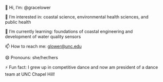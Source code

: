 👋 Hi, I’m: @gracelower

👀 I’m interested in: coastal science, environmental health sciences, and public health

🌱 I’m currently learning: foundations of coastal engineering and development of water quality sensors

📫 How to reach me: glower@unc.edu

😄 Pronouns: she/her/hers

⚡ Fun fact: I grew up in competitive dance and now am president of a dance team at UNC Chapel Hill!
